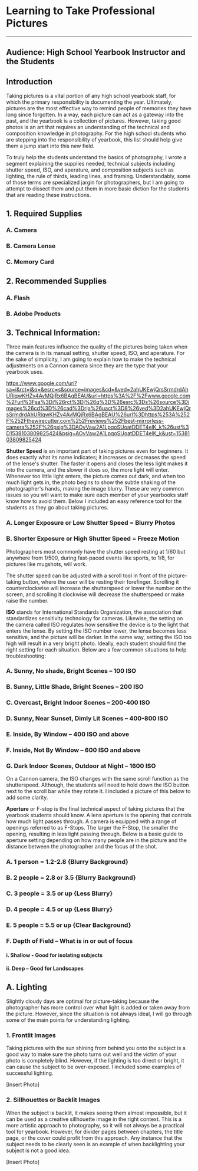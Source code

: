 # Learning to Take Professional Pictures
***

## Audience: High School Yearbook Instructor and the Students

## Introduction 

Taking pictures is a vital portion of any high school yearbook staff, for which the primary responsibility is documenting the year. Ultimately, pictures are the most effective way to remind people of memories they have long since forgotten. In a way, each picture can act as a gateway into the past, and the yearbook is a collection of pictures. However, taking good photos is an art that requires an understanding of the technical and composition knowledge in photography. For the high school students who are stepping into the responsibility of yearbook, this list should help give them a jump start into this new field. 

To truly help the students understand the basics of photography, I wrote a segment explaining the supplies needed, technical subjects including shutter speed, ISO, and aperature, and composition subjects such as lighting, the rule of thirds, leading lines, and framing. Understandably, some of those terms are specialized jargin for photographers, but I am going to attempt to dissect them and put them in more basic diction for the students that are reading these instructions.

## 

## 1. Required Supplies
### A. Camera
### B. Camera Lense
### C. Memory Card 

## 2. Recommended Supplies
### A. Flash
### B. Adobe Products

## 3. Technical Information: 

Three main features influence the quality of the pictures being taken when the camera is in its manual setting, shutter speed, ISO, and aperature. For the sake of simplicity, I am going to explain how to make the technical adjustments on a Cannon camera since they are the type that your yearbook uses. 

https://www.google.com/url?sa=i&rct=j&q=&esrc=s&source=images&cd=&ved=2ahUKEwjQrsSrmdrdAhURiqwKHZv4AvMQjRx6BAgBEAU&url=https%3A%2F%2Fwww.google.com%2Furl%3Fsa%3Di%26rct%3Dj%26q%3D%26esrc%3Ds%26source%3Dimages%26cd%3D%26cad%3Drja%26uact%3D8%26ved%3D2ahUKEwjQrsSrmdrdAhURiqwKHZv4AvMQjRx6BAgBEAU%26url%3Dhttps%253A%252F%252Fthewirecutter.com%252Freviews%252Fbest-mirrorless-camera%252F%26psig%3DAOvVaw2A1LpqoSUoatDDET4elK_k%26ust%3D1538103809825424&psig=AOvVaw2A1LpqoSUoatDDET4elK_k&ust=1538103809825424

**Shutter Speed** is an important part of taking pictures even for beginners. It does exactly what its name indicates; it increases or decreases the speed of the lense's shutter. The faster it opens and closes the less light makes it into the camera, and the slower it does so, the more light will enter. Whenever too little light enters, the picture comes out dark, and when too much light gets in, the photo begins to show the subtle shaking of the photographer's hands, making the image blurry. These are very common issues so you will want to make sure each member of your yearbooks staff know how to avoid them. Below I included an easy reference tool for the students as they go about taking pictures.

### A. Longer Exposure or Low Shutter Speed = Blurry Photos
### B. Shorter Exposure or High Shutter Speed = Freeze Motion

Photographers most commonly have the shutter speed resting at 1/60 but anywhere from 1/500, during fast-paced events like sports, to 1/8, for pictures like mugshots, will work. 

The shutter speed can be adjusted with a scroll tool in front of the picture-taking button, where the user will be resting their forefinger. Scrolling it counterclockwise will increase the shutterspeed or lower the number on the screen, and scrolling it clockwise will decrease the shutterspeed or make raise the number.

**ISO** stands for International Standards Organization, the association that standardizes sensitivity technology for cameras. Likewise, the setting on the camera called ISO regulates how sensitive the device is to the light that enters the lense. By setting the ISO number lower, the lense becomes less sensitive, and the picture will be darker. In the same way, setting the ISO too high will result in a very bright photo. Ideally, each student should find the right setting for each situation. Below are a few common situations to help troubleshooting: 

### A. Sunny, No shade, Bright Scenes – 100 ISO
### B. Sunny, Little Shade, Bright Scenes – 200 ISO
### C. Overcast, Bright Indoor Scenes – 200-400 ISO
### D. Sunny, Near Sunset, Dimly Lit Scenes – 400-800 ISO
### E. Inside, By Window – 400 ISO and above 
### F. Inside, Not By Window – 600 ISO and above 
### G. Dark Indoor Scenes, Outdoor at Night – 1600 ISO

On a Cannon camera, the ISO changes with the same scroll function as the shutterspeed. Although, the students will need to hold down the ISO button next to the scroll bar while they rotate it. I included a picture of this below to add some clarity.

**Aperture** or F-stop is the final technical aspect of taking pictures that the yearbook students should know. A lens aperture is the opening that controls how much light passes through. A camera is equipped with a range of openings referred to as F-Stops. The larger the F-Stop, the smaller the opening, resulting in less light passing through. Below is a basic guide to aperture setting depending on how many people are in the picture and the distance between the photographer and the focus of the shot.

### A. 1 person = 1.2-2.8 {Blurry Background}
### B. 2 people = 2.8 or 3.5 {Blurry Background}
### C. 3 people = 3.5 or up {Less Blurry}
### D. 4 people = 4.5 or up {Less Blurry}
### E. 5 people = 5.5 or up {Clear Background}
### F. Depth of Field – What is in or out of focus
#### i. Shallow - Good for isolating subjects
#### ii. Deep – Good for Landscapes

## A. Lighting

Slightly cloudy days are optimal for picture-taking because the photographer has more control over what light is added or taken away from the picture. However, since the situation is not always ideal, I will go through some of the main points for understanding lighting. 

### 1. Frontlit Images
  
Taking pictures with the sun shining from behind you onto the subject is a good way to make sure the photo turns out well and the victim of your photo is completely blind. However, if the lighting is too direct or bright, it can cause the subject to be over-exposed. I included some examples of successful lighting.

[Insert Photo]

### 2. Sillhouettes or Backlit Images

When the subject is backlit, it makes seeing them almost impossible, but it can be used as a creative sillhouette image in the right context. This is a more artistic approach to photography, so it will not always be a practical tool for yearbook. However, for divider pages between chapters, the title page, or the cover could profit from this approach. Any instance that the subject needs to be clearly seen is an example of when backlighting your subject is not a good idea.

[Insert Photo]
